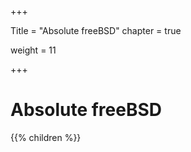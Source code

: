 +++

Title = "Absolute freeBSD"
chapter = true

weight = 11

+++

# Absolute freeBSD

{{% children %}}


